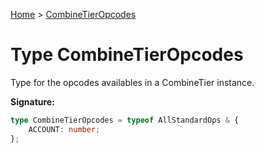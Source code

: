 [Home](../index.md) &gt; [CombineTierOpcodes](./combinetieropcodes.md)

# Type CombineTierOpcodes

Type for the opcodes availables in a CombineTier instance.

<b>Signature:</b>

```typescript
type CombineTierOpcodes = typeof AllStandardOps & {
    ACCOUNT: number;
};
```
